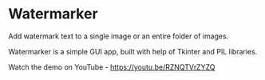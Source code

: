# Watermarker
Add watermark text to a single image or an entire folder of images. 

Watermarker is a simple GUI app, built with help of Tkinter and PIL libraries.

Watch the demo on YouTube - https://youtu.be/RZNQTVrZYZQ
